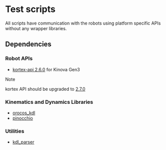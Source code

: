 # Test scripts

All scripts have communication with the robots using platform specific APIs without any wrapper libraries.

## Dependencies

### Robot APIs
- [kortex-api 2.6.0](https://artifactory.kinovaapps.com/ui/native/generic-local-public/kortex/API/2.6.0/) for Kinova Gen3

> [!NOTE]
> kortex API should be upgraded to [2.7.0](https://artifactory.kinovaapps.com/ui/repos/tree/General/generic-local-public/kortex/API/2.7.0)

### Kinematics and Dynamics Libraries
- [orocos_kdl](https://github.com/secorolab/orocos_kinematics_dynamics)
- [pinocchio](https://github.com/stack-of-tasks/pinocchio)

### Utilities
- [kdl_parser](https://github.com/ros/kdl_parser)

